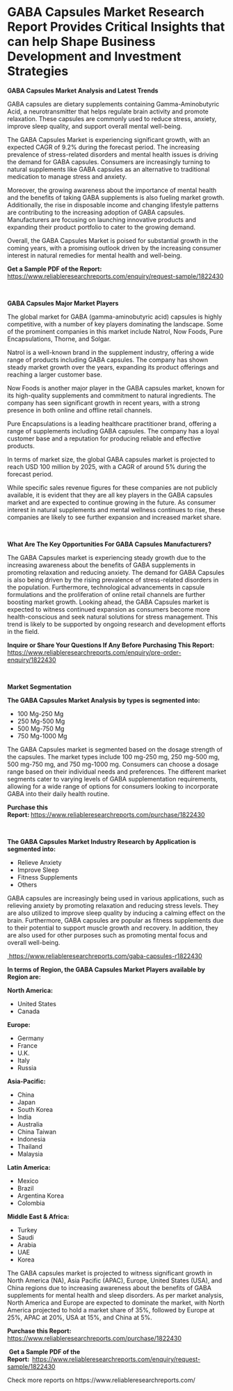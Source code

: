 <p><h1>GABA Capsules Market Research Report Provides Critical Insights that can help Shape Business Development and Investment Strategies</h1></p><p><strong>GABA Capsules Market Analysis and Latest Trends</strong></p>
<p><p>GABA capsules are dietary supplements containing Gamma-Aminobutyric Acid, a neurotransmitter that helps regulate brain activity and promote relaxation. These capsules are commonly used to reduce stress, anxiety, improve sleep quality, and support overall mental well-being.</p><p>The GABA Capsules Market is experiencing significant growth, with an expected CAGR of 9.2% during the forecast period. The increasing prevalence of stress-related disorders and mental health issues is driving the demand for GABA capsules. Consumers are increasingly turning to natural supplements like GABA capsules as an alternative to traditional medication to manage stress and anxiety.</p><p>Moreover, the growing awareness about the importance of mental health and the benefits of taking GABA supplements is also fueling market growth. Additionally, the rise in disposable income and changing lifestyle patterns are contributing to the increasing adoption of GABA capsules. Manufacturers are focusing on launching innovative products and expanding their product portfolio to cater to the growing demand.</p><p>Overall, the GABA Capsules Market is poised for substantial growth in the coming years, with a promising outlook driven by the increasing consumer interest in natural remedies for mental health and well-being.</p></p>
<p><strong>Get a Sample PDF of the Report:&nbsp;</strong> <a href="https://www.reliableresearchreports.com/enquiry/request-sample/1822430">https://www.reliableresearchreports.com/enquiry/request-sample/1822430</a></p>
<p>&nbsp;</p>
<p><strong>GABA Capsules Major Market Players</strong></p>
<p><p>The global market for GABA (gamma-aminobutyric acid) capsules is highly competitive, with a number of key players dominating the landscape. Some of the prominent companies in this market include Natrol, Now Foods, Pure Encapsulations, Thorne, and Solgar. </p><p>Natrol is a well-known brand in the supplement industry, offering a wide range of products including GABA capsules. The company has shown steady market growth over the years, expanding its product offerings and reaching a larger customer base.</p><p>Now Foods is another major player in the GABA capsules market, known for its high-quality supplements and commitment to natural ingredients. The company has seen significant growth in recent years, with a strong presence in both online and offline retail channels.</p><p>Pure Encapsulations is a leading healthcare practitioner brand, offering a range of supplements including GABA capsules. The company has a loyal customer base and a reputation for producing reliable and effective products.</p><p>In terms of market size, the global GABA capsules market is projected to reach USD 100 million by 2025, with a CAGR of around 5% during the forecast period. </p><p>While specific sales revenue figures for these companies are not publicly available, it is evident that they are all key players in the GABA capsules market and are expected to continue growing in the future. As consumer interest in natural supplements and mental wellness continues to rise, these companies are likely to see further expansion and increased market share.</p></p>
<p>&nbsp;</p>
<p><strong>What Are The Key Opportunities For GABA Capsules Manufacturers?</strong></p>
<p><p>The GABA Capsules market is experiencing steady growth due to the increasing awareness about the benefits of GABA supplements in promoting relaxation and reducing anxiety. The demand for GABA Capsules is also being driven by the rising prevalence of stress-related disorders in the population. Furthermore, technological advancements in capsule formulations and the proliferation of online retail channels are further boosting market growth. Looking ahead, the GABA Capsules market is expected to witness continued expansion as consumers become more health-conscious and seek natural solutions for stress management. This trend is likely to be supported by ongoing research and development efforts in the field.</p></p>
<p><strong>Inquire or Share Your Questions If Any Before Purchasing This Report:</strong> <a href="https://www.reliableresearchreports.com/enquiry/pre-order-enquiry/1822430">https://www.reliableresearchreports.com/enquiry/pre-order-enquiry/1822430</a></p>
<p>&nbsp;</p>
<p><strong>Market Segmentation</strong></p>
<p><strong>The GABA Capsules Market Analysis by types is segmented into:</strong></p>
<p><ul><li>100 Mg-250 Mg</li><li>250 Mg-500 Mg</li><li>500 Mg-750 Mg</li><li>750 Mg-1000 Mg</li></ul></p>
<p><p>The GABA Capsules market is segmented based on the dosage strength of the capsules. The market types include 100 mg-250 mg, 250 mg-500 mg, 500 mg-750 mg, and 750 mg-1000 mg. Consumers can choose a dosage range based on their individual needs and preferences. The different market segments cater to varying levels of GABA supplementation requirements, allowing for a wide range of options for consumers looking to incorporate GABA into their daily health routine.</p></p>
<p><strong>Purchase this Report:&nbsp;</strong><a href="https://www.reliableresearchreports.com/purchase/1822430">https://www.reliableresearchreports.com/purchase/1822430</a></p>
<p>&nbsp;</p>
<p><strong>The GABA Capsules Market Industry Research by Application is segmented into:</strong></p>
<p><ul><li>Relieve Anxiety</li><li>Improve Sleep</li><li>Fitness Supplements</li><li>Others</li></ul></p>
<p><p>GABA capsules are increasingly being used in various applications, such as relieving anxiety by promoting relaxation and reducing stress levels. They are also utilized to improve sleep quality by inducing a calming effect on the brain. Furthermore, GABA capsules are popular as fitness supplements due to their potential to support muscle growth and recovery. In addition, they are also used for other purposes such as promoting mental focus and overall well-being.</p></p>
<p><a href="https://www.reliableresearchreports.com/gaba-capsules-r1822430">&nbsp;https://www.reliableresearchreports.com/gaba-capsules-r1822430</a></p>
<p><strong>In terms of Region, the GABA Capsules Market Players available by Region are:</strong></p>
<p>
    <p> <strong> North America: </strong>
        <ul>
            <li>United States</li>
            <li>Canada</li>
        </ul>
        </p> 
    <p> <strong> Europe: </strong>
        <ul>
            <li>Germany</li>
            <li>France</li>
            <li>U.K.</li>
            <li>Italy</li>
            <li>Russia</li>
        </ul>
        </p> 
    <p> <strong> Asia-Pacific: </strong>
        <ul>
            <li>China</li>
            <li>Japan</li>
            <li>South Korea</li>
            <li>India</li>
            <li>Australia</li>
            <li>China Taiwan</li>
            <li>Indonesia</li>
            <li>Thailand</li>
            <li>Malaysia</li>
        </ul>
        </p> 
    <p> <strong> Latin America: </strong>
        <ul>
            <li>Mexico</li>
            <li>Brazil</li>
            <li>Argentina Korea</li>
            <li>Colombia</li>
        </ul>
        </p> 
    <p> <strong> Middle East & Africa: </strong>
        <ul>
            <li>Turkey</li>
            <li>Saudi</li>
            <li>Arabia</li>
            <li>UAE</li>
            <li>Korea</li>
        </ul>
    </p>
    </p>
<p><p>The GABA capsules market is projected to witness significant growth in North America (NA), Asia Pacific (APAC), Europe, United States (USA), and China regions due to increasing awareness about the benefits of GABA supplements for mental health and sleep disorders. As per market analysis, North America and Europe are expected to dominate the market, with North America projected to hold a market share of 35%, followed by Europe at 25%, APAC at 20%, USA at 15%, and China at 5%.</p></p>
<p><strong>Purchase this Report: </strong><a href="https://www.reliableresearchreports.com/purchase/1822430">https://www.reliableresearchreports.com/purchase/1822430</a></p>
<p>&nbsp;<strong>Get a Sample PDF of the Report:&nbsp;&nbsp;</strong><a href="https://www.reliableresearchreports.com/enquiry/request-sample/1822430">https://www.reliableresearchreports.com/enquiry/request-sample/1822430</a></p>
<p><strong></strong></p>
<p>Check more reports on https://www.reliableresearchreports.com/</p>